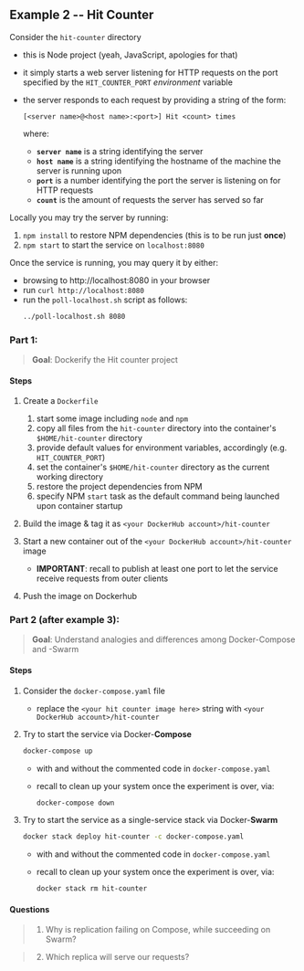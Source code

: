 ## Example 2 -- Hit Counter

Consider the `hit-counter` directory
- this is Node project (yeah, JavaScript, apologies for that)
- it simply starts a web server listening for HTTP requests on the port specified by the `HIT_COUNTER_PORT` _environment_ variable
- the server responds to each request by providing a string of the form:
    ```
    [<server name>@<host name>:<port>] Hit <count> times
    ```
    where:
   
    + __`server name`__ is a string identifying the server
    + __`host name`__ is a string identifying the hostname of the machine the server is running upon
    + __`port`__ is a number identifying the port the server is listening on for HTTP requests
    + __`count`__ is the amount of requests the server has served so far

Locally you may try the server by running:
1. `npm install` to restore NPM dependencies (this is to be run just __once__)
2. `npm start` to start the service on `localhost:8080`

Once the service is running, you may query it by either:
- browsing to http://localhost:8080 in your browser
- run `curl http://localhost:8080`
- run the `poll-localhost.sh` script as follows:
    ```bash
    ../poll-localhost.sh 8080
    ```

### Part 1:

> __Goal__: Dockerify the Hit counter project

#### Steps

1. Create a `Dockerfile`
    1. start some image including `node` and `npm`
    3. copy all files from the `hit-counter` directory into the container's `$HOME/hit-counter` directory
    4. provide default values for environment variables, accordingly (e.g. `HIT_COUNTER_PORT`)
    5. set the container's `$HOME/hit-counter` directory as the current working directory
    6. restore the project dependencies from NPM
    7. specify NPM `start` task as the default command being launched upon container startup

2. Build the image & tag it as `<your DockerHub account>/hit-counter`

3. Start a new container out of the `<your DockerHub account>/hit-counter` image
    - __IMPORTANT__: recall to publish at least one port to let the service receive requests from outer clients

4. Push the image on Dockerhub


### Part 2 (after example 3):

> __Goal__: Understand analogies and differences among Docker-Compose and -Swarm

#### Steps

1. Consider the `docker-compose.yaml` file
    - replace the `<your hit counter image here>` string with `<your DockerHub account>/hit-counter`

2. Try to start the service via Docker-**Compose**
    ```bash
    docker-compose up 
    ```

    - with and without the commented code in `docker-compose.yaml`

    - recall to clean up your system once the experiment is over, via:
        ```bash
        docker-compose down
        ```

3. Try to start the service as a single-service stack via Docker-**Swarm**
    ```bash
    docker stack deploy hit-counter -c docker-compose.yaml
    ```

    - with and without the commented code in `docker-compose.yaml`

    - recall to clean up your system once the experiment is over, via:
        ```bash
        docker stack rm hit-counter
        ```

#### Questions

> 1. Why is replication failing on Compose, while succeeding on Swarm?

> 2. Which replica will serve our requests?